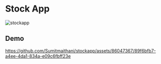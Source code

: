 # Stock App

![stockapp](https://github.com/Sumitmaithani/stockapp/assets/86047367/21ac254f-2b7a-49fd-b760-0d5a430a3aa8)

## Demo
https://github.com/Sumitmaithani/stockapp/assets/86047367/89f6bfb7-a4ee-4da1-834a-e09c6fbff23e
